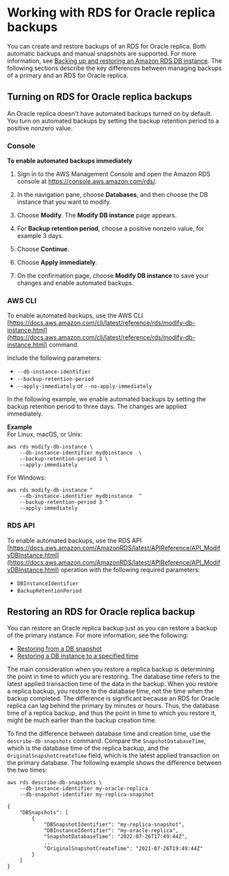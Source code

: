 # Working with RDS for Oracle replica backups<a name="oracle-read-replicas.backups"></a>

You can create and restore backups of an RDS for Oracle replica\. Both automatic backups and manual snapshots are supported\. For more information, see [Backing up and restoring an Amazon RDS DB instance](CHAP_CommonTasks.BackupRestore.md)\. The following sections describe the key differences between managing backups of a primary and an RDS for Oracle replica\.

## Turning on RDS for Oracle replica backups<a name="oracle-read-replicas.backups.turning-on"></a>

An Oracle replica doesn't have automated backups turned on by default\. You turn on automated backups by setting the backup retention period to a positive nonzero value\.

### Console<a name="USER_WorkingWithAutomatedBackups.Enabling.CON"></a>

**To enable automated backups immediately**

1. Sign in to the AWS Management Console and open the Amazon RDS console at [https://console\.aws\.amazon\.com/rds/](https://console.aws.amazon.com/rds/)\.

1. In the navigation pane, choose **Databases**, and then choose the DB instance that you want to modify\.

1. Choose **Modify**\. The **Modify DB instance** page appears\.

1. For **Backup retention period**, choose a positive nonzero value, for example 3 days\.

1. Choose **Continue**\.

1. Choose **Apply immediately**\.

1. On the confirmation page, choose **Modify DB instance** to save your changes and enable automated backups\.

### AWS CLI<a name="USER_WorkingWithAutomatedBackups.Enabling.CLI"></a>

To enable automated backups, use the AWS CLI [https://docs.aws.amazon.com/cli/latest/reference/rds/modify-db-instance.html](https://docs.aws.amazon.com/cli/latest/reference/rds/modify-db-instance.html) command\.

Include the following parameters:
+ `--db-instance-identifier`
+ `--backup-retention-period`
+ `--apply-immediately` or `--no-apply-immediately`

In the following example, we enable automated backups by setting the backup retention period to three days\. The changes are applied immediately\.

**Example**  
For Linux, macOS, or Unix:  

```
aws rds modify-db-instance \
    --db-instance-identifier mydbinstance  \
    --backup-retention-period 3 \
    --apply-immediately
```
For Windows:  

```
aws rds modify-db-instance ^
    --db-instance-identifier mydbinstance  ^
    --backup-retention-period 3 ^
    --apply-immediately
```

### RDS API<a name="USER_WorkingWithAutomatedBackups.Enabling.API"></a>

To enable automated backups, use the RDS API [https://docs.aws.amazon.com/AmazonRDS/latest/APIReference/API_ModifyDBInstance.html](https://docs.aws.amazon.com/AmazonRDS/latest/APIReference/API_ModifyDBInstance.html) operation with the following required parameters:
+ `DBInstanceIdentifier`
+ `BackupRetentionPeriod`

## Restoring an RDS for Oracle replica backup<a name="oracle-read-replicas.backups.restoring"></a>

You can restore an Oracle replica backup just as you can restore a backup of the primary instance\. For more information, see the following:
+ [Restoring from a DB snapshot](USER_RestoreFromSnapshot.md)
+ [Restoring a DB instance to a specified time](USER_PIT.md)

The main consideration when you restore a replica backup is determining the point in time to which you are restoring\. The database time refers to the latest applied transaction time of the data in the backup\. When you restore a replica backup, you restore to the database time, not the time when the backup completed\. The difference is significant because an RDS for Oracle replica can lag behind the primary by minutes or hours\. Thus, the database time of a replica backup, and thus the point in time to which you restore it, might be much earlier than the backup creation time\.

To find the difference between database time and creation time, use the `describe-db-snapshots` command\. Compare the `SnapshotDatabaseTime`, which is the database time of the replica backup, and the `OriginalSnapshotCreateTime` field, which is the latest applied transaction on the primary database\. The following example shows the difference between the two times:

```
aws rds describe-db-snapshots \
    --db-instance-identifier my-oracle-replica
    --db-snapshot-identifier my-replica-snapshot

{
    "DBSnapshots": [
        {
            "DBSnapshotIdentifier": "my-replica-snapshot",
            "DBInstanceIdentifier": "my-oracle-replica", 
            "SnapshotDatabaseTime": "2022-07-26T17:49:44Z",
            ...
            "OriginalSnapshotCreateTime": "2021-07-26T19:49:44Z"
        }
    ]
}
```